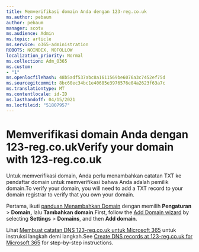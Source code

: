 ```yaml
---
title: Memverifikasi domain Anda dengan 123-reg.co.uk
ms.author: pebaum
author: pebaum
manager: scotv
ms.audience: Admin
ms.topic: article
ms.service: o365-administration
ROBOTS: NOINDEX, NOFOLLOW
localization_priority: Normal
ms.collection: Adm_O365
ms.custom:
- "1"
ms.openlocfilehash: 48b5adf537abc8a1611569be6076a3c7452ef75d
ms.sourcegitcommit: 8bc60ec34bc1e40685e3976576e04a2623f63a7c
ms.translationtype: MT
ms.contentlocale: id-ID
ms.lasthandoff: 04/15/2021
ms.locfileid: "51807957"
---
```

# <a name="verify-your-domain-with-123-regcouk"></a><span data-ttu-id="dd94d-102">Memverifikasi domain Anda dengan 123-reg.co.uk</span><span class="sxs-lookup"><span data-stu-id="dd94d-102">Verify your domain with 123-reg.co.uk</span></span>

<span data-ttu-id="dd94d-103">Untuk memverifikasi domain, Anda perlu menambahkan catatan TXT ke pendaftar domain untuk memverifikasi bahwa Anda adalah pemilik domain.</span><span class="sxs-lookup"><span data-stu-id="dd94d-103">To verify your domain, you will need to add a TXT record to your domain registrar to verify that you own your domain.</span></span> 

<span data-ttu-id="dd94d-104">Pertama, ikuti [panduan Menambahkan Domain](https://admin.microsoft.com/Adminportal#/Domains) dengan memilih **Pengaturan** \> **Domain,** lalu **Tambahkan domain**.</span><span class="sxs-lookup"><span data-stu-id="dd94d-104">First, follow the [Add Domain wizard](https://admin.microsoft.com/Adminportal#/Domains) by selecting **Settings** \> **Domains**, and then **Add domain**.</span></span>
  
<span data-ttu-id="dd94d-105">Lihat [Membuat catatan DNS 123-reg.co.uk untuk Microsoft 365](https://docs.microsoft.com/microsoft-365/admin/dns/create-dns-records-at-123-reg-co-uk) untuk instruksi langkah demi langkah.</span><span class="sxs-lookup"><span data-stu-id="dd94d-105">See [Create DNS records at 123-reg.co.uk for Microsoft 365](https://docs.microsoft.com/microsoft-365/admin/dns/create-dns-records-at-123-reg-co-uk) for step-by-step instructions.</span></span>